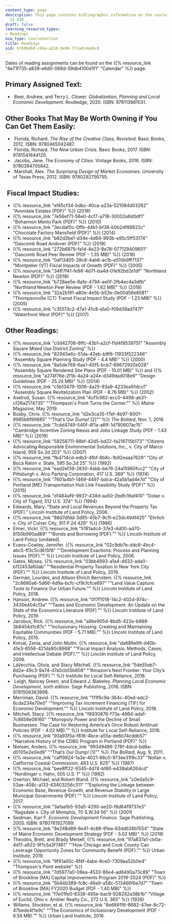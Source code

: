 ```yaml
---
content_type: page
description: This page contains bibliographic information on the course readings for
  11.438.
draft: false
learning_resource_types:
- Readings
ocw_type: CourseSection
title: Readings
uid: b7696dbd-c6ba-a21b-9e96-77ca8c4ae6c8
---
```

Dates of reading assignments can be found on the {{% resource_link "4e71f735-a839-e6d0-066d-59db4100d1f1" "Calendar" %}} page.

## Primary Assigned Text:

-  Beer, Andrew, and Terry L. Clower. *Globalization, Planning and Local Economic Development.* Routledge, 2020. ISBN: 978113881031.

## Other Books That May Be Worth Owning if You Can Get Them Easily:

-  Florida, Richard. *The Rise of the Creative Class, Revisited.* Basic Books, 2012. ISBN: 9780465042487. 
-  Florida, Richard. *The New Urban Crisis.* Basic Books, 2017. ISBN: 9781541644120. 
-  Jacobs, Jane. *The Economy of Cities.* Vintage Books, 2016. ISBN: 9780394705842. 
-  Marshall, Alex. *The Surprising Design of Market Economies.* University of Texas Press, 2012. ISBN: 9780292756755.

##  Fiscal Impact Studies:

- {{% resource_link "ef45cf34-bdbc-40ca-a23a-521084d03262" "Avondale Estates (PDF)" %}} (2018)
- {{% resource_link "7e56ef71-56e0-4cf7-a718-30002a6d0df1" "Bohannon Menlo Park (PDF)" %}} (2010)
- {{% resource_link "3ecdaf0c-0ffb-44b1-bf38-b0b2df89822c" "Chocolate Factory Mansfield (PDF)" %}} (2014)
- {{% resource_link "b82d2be1-d34e-4d64-993b-e95c5ff53174" "Dascomb Road Andover (PDF)" %}} (2018)
- {{% resource_link "272b6879-fa1d-4e23-8e78-077129409651" "Dascomb Road Peer Review (PDF - 1.35 MB)" %}} (2018)
- {{% resource_link "0af13405-39c8-4ab6-ac1b-e510b9ff7137" "Montpelier (VT) Fiscal Impacts of Growth (PDF)" %}} (2005)
- {{% resource_link "34ff7f41-fe86-4d71-ba4d-01e92bd2e1df" "Northland Newton (PDF)" %}} (2018)
- {{% resource_link "b728ae5e-9a1e-4794-ae0f-2fb4ec4a3dfb" "Northland Newton Peer Review (PDF - 1.62 MB)" %}} (2018)
- {{% resource_link "32a2b191-a80e-4e5b-b53e-0e00d56e8581" "Thompsonville (CT) Transit Fiscal Impact Study (PDF - 1.23 MB)" %}} (2005)
- {{% resource_link "c35513c2-47a1-41c8-a1a0-f09d39ad747f" "Waterfront West (PDF)" %}} (2017)

## Other Readings:

- {{% resource_link "c0d42706-6ffc-43b1-a2cf-f1d4f8539751" "Assembly Square Mixed Use District Zoning" %}}
- {{% resource_link "62945e6c-51da-42eb-b9f8-11933f522346" "Assembly Square Planning Study (PDF - 4.4 MB)" %}} (2000)
- {{% resource_link "8a5de769-6ae1-45f5-bcb7-69672920e028" "Assembly Square Rendered Site Plans (PDF - 15.01 MB)" %}} and {{% resource_link "a274f76e-2f1b-4a24-a24e-d349dad018e9" "Design Guidelines (PDF - 25.24 MB)" %}} (2014)
- {{% resource_link "c5b13479-1006-4a25-93a9-4233ea91dccf" "Assembly Square Revitalization Plan (PDF - 8.76 MB)" %}} (2002) 
- Axelrod, Susan. {{% resource_link "4cf1c962-ecc0-4498-ab31-cf26a2174735" "“Thompson's Point Turns the Corner.”" %}} *Maine* Magazine, May 2019.
- Busby, Chris. {{% resource_link "d2e3ca35-f7ef-4b97-8001-9985b6f99885" "“That’s Our Dump! \[2\]”" %}} *The Bollard*, Nov. 1, 2016.
- {{% resource_link "7cdd4749-540f-4f1a-a6ff-1d790607ac15" "Cambridge Incentive Zoning Nexus and Jobs Linkage Study (PDF - 1.43 MB)" %}} (2019) 
- {{% resource_link "59258711-88bf-42d5-bd22-fa216715b173" "Citizens Advocating Responsible Environmental Solutions, Inc., v. City of Marco Island, 959 So.2d 203" %}} (2007)
- {{% resource_link "fbd714cd-edb3-4fbf-8b8c-1b92eaaa7629" "City of Boca Raton v. State, 595 So.2d 25" %}} (1992)
- {{% resource_link "ead2ef39-2830-4abb-be76-24a15960fcc2" "City of Pittsburgh v. Alco Parking Corporation, 417 U.S. 369" %}} (1974)
- {{% resource_link "7601a4b1-1469-4497-bdca-42a5b1ad4e7d" "City of Portland \[ME\] Transportation Hub Link Feasibility Study (PDF)" %}} (2015)
- {{% resource_link "d1484af9-9937-438d-aa50-2bdfc16af410" "Dolan v. City of Tigard, 512 U.S. 374" %}} (1994)
- Edwards, Mary. “State and Local Revenues Beyond the Property Tax (PDF).” Lincoln Institute of Land Policy, 2006.
- {{% resource_link "88d7dfdd-3d95-45b7-9c1f-e23dc494f425" "Ehrlich v. City of Culver City, 911 P.2d 429" %}} (1996)
- Elmer, Vicki. {{% resource_link "5191adc4-37e3-4d00-ad70-8150b990ad89" "“Bonds and Borrowing (PDF).”" %}} Lincoln Institute of Land Policy (undated).
- Evans-Cowley, Jennifer. {{% resource_link "02c9db7e-ddc8-4bc4-abc5-ff3c5cd615f8" "“Development Exactions: Process and Planning Issues (PDF).”" %}} Lincoln Institute of Land Policy, 2006.
- Gates, Moses. {{% resource_link "03bb4993-a1a4-4633-ada0-b112453a60ab" "“Residential Property Taxation in New York City (PDF).”" %}} Lincoln Institute of Land Policy, 2019. 
- Germán, Lourdes, and Allison Ehrich Bernstein. {{% resource_link "2c8680a6-5d66-4d9a-bcfc-cf9cfcfce697" "“Land Value Capture: Tools to Finance Our Urban Future.”" %}} Lincoln Institute of Land Policy, 2018. 
- Hanson, Andrew. {{% resource_link "0f7f1018-14c2-402d-974c-3430e404c13a" "“Taxes and Economic Development: An Update on the State of the Economics Literature (PDF).”" %}} Lincoln Institute of Land Policy, 2019. 
- Jacobus, Rick. {{% resource_link "a9be9054-8bd5-422e-b988-3b8454d1c87c" "“Inclusionary Housing: Creating and Maintaining Equitable Communities (PDF - 5.71 MB).”" %}} Lincoln Institute of Land Policy, 2015. 
- Kotval, Zenia, and John Mullin. {{% resource_link "da886e99-d40b-41e3-8556-421da90c8968" "“Fiscal Impact Analysis: Methods, Cases, and Intellectual Debate (PDF).”" %}} Lincoln Institute of Land Policy, 2006. 
- LaVecchia, Olivia, and Stacy Mitchell. {{% resource_link "5de55eb7-8d2e-49c3-9a74-d7a5cb55b608" "“Amazon’s Next Frontier: Your City’s Purchasing (PDF).”" %}} Institute for Local Self-Reliance, 2018.
-  Leigh, Nancey Green, and Edward J. Blakeley. *Planning Local Economic Development*, sixth edition. Sage Publishing, 2016. ISBN: 9781506363998.
- Merriman, David. {{% resource_link "111f6c9a-364c-40ed-adc2-8cda234e70e0" "“Improving Tax Increment Financing (TIF) for Economic Development.”" %}} Lincoln Institute of Land Policy, 2018. 
- Mitchell, Stacy. {{% resource_link "f8930876-f73a-4664-ada1-7c8658e08160" "“Monopoly Power and the Decline of Small Businesses: The Case for Restoring America’s Once Robust Antitrust Policies (PDF - 4.02 MB).”" %}} Institute for Local Self-Reliance, 2016.
- {{% resource_link "93a93f5a-f816-4bce-a55a-de6b74cddb57" "Narrative History of the CDBG Program in Portland (PDF)" %}}
- Nielsen, Anders. {{% resource_link "99349486-278f-4dcd-bd6a-d0105e2e0ed9" "“That’s Our Dump! \[1\]”" %}} *The Bollard,* Aug. 9, 2011.
- {{% resource_link "caff9924-1a3e-4021-88c0-973ee31f8c33" "Nollan v. California Coastal Commission, 483 U.S. 825" %}} (1987)
- {{% resource_link "bee8ff22-9345-4d74-bf60-e438ab6264cd" "Nordlinger v. Hahn, 505 U.S. 1" %}} (1992)
- Overton, Michael, and Robert Bland. {{% resource_link "c0e0a5c9-53ae-408c-a133-63403256c311" "“Exploring the Linkage between Economic Base, Revenue Growth, and Revenue Stability in Large Municipal Governments (PDF).”" %}} Lincoln Institute of Land Policy, 2017.
- {{% resource_link "3afaa1b5-93a5-4290-ae20-f8d64f9737e3" "Ragsdale v. City of Memphis, 70 S.W.3d 56" %}} (2001)
- Seidman, Karl F. *Economic Development Finance*. Sage Publishing, 2005. ISBN: 9780761927099.
- {{% resource_link "8e248d89-6e41-4c88-91ea-63dd626b1554" "State of Maine Economic Development Strategy (PDF - 5.02 MB)" %}} (2019)
- Theodos, Brett, and Brady Meixell, {{% resource_link "97a837a1-cb0a-4d11-a923-9f1c5a3f7461" "“How Chicago and Cook County Can Leverage Opportunity Zones for Community Benefit (PDF).”" %}} Urban Institute, 2019. 
- {{% resource_link "9f81a00c-8f4f-4abe-8ce0-7309aa52b0e4" "Thompson's Point website" %}}
- {{% resource_link "7d5977a0-08ea-4533-86e4-ad6490a73c89" "Town of Brookline \[MA\] Capital Improvements Program 2019-2024 (PDF)" %}}
- {{% resource_link "5b44b389-fc8c-46a9-a58c-513466f6e7d7" "Town of Brookline \[MA\] FY2020 Budget (PDF - 1.40 MB)" %}}
- {{% resource_link "f7e01fe0-6338-495e-bac9-928242a38b1b" "Village of Euclid, Ohio v. Ambler Realty Co., 272 U.S. 365" %}} (1926)
- Willams, Stockton, et al. {{% resource_link "8e6891f8-8682-47ee-8c72-47bede4f1e9c" "“The Economics of Inclusionary Development (PDF - 6.58 MB).”" %}} Urban Land Institute, 2016.